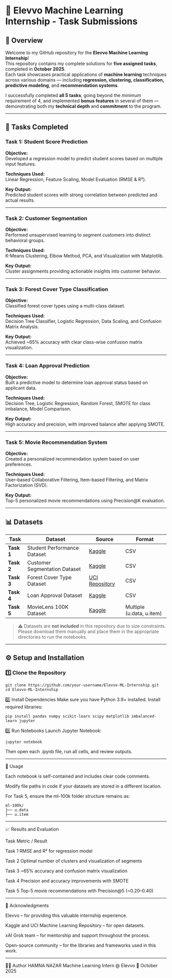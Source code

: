 # 🌟 Elevvo Machine Learning Internship - Task Submissions

## 🧩 Overview
Welcome to my GitHub repository for the **Elevvo Machine Learning Internship**!  
This repository contains my complete solutions for **five assigned tasks**, completed in **October 2025**.  
Each task showcases practical applications of **machine learning** techniques across various domains — including **regression, clustering, classification, predictive modeling**, and **recommendation systems**.

I successfully completed **all 5 tasks**, going beyond the minimum requirement of 4, and implemented **bonus features** in several of them — demonstrating both my **technical depth** and **commitment** to the program.

---

## 🚀 Tasks Completed

### **Task 1: Student Score Prediction**
**Objective:**  
Developed a regression model to predict student scores based on multiple input features.  

**Techniques Used:**  
Linear Regression, Feature Scaling, Model Evaluation (RMSE & R²).  

**Key Output:**  
Predicted student scores with strong correlation between predicted and actual results.

---

### **Task 2: Customer Segmentation**
**Objective:**  
Performed unsupervised learning to segment customers into distinct behavioral groups.  

**Techniques Used:**  
K-Means Clustering, Elbow Method, PCA, and Visualization with Matplotlib.  

**Key Output:**  
Cluster assignments providing actionable insights into customer behavior.

---

### **Task 3: Forest Cover Type Classification**
**Objective:**  
Classified forest cover types using a multi-class dataset.  

**Techniques Used:**  
Decision Tree Classifier, Logistic Regression, Data Scaling, and Confusion Matrix Analysis.  

**Key Output:**  
Achieved ~65% accuracy with clear class-wise confusion matrix visualization.

---

### **Task 4: Loan Approval Prediction**
**Objective:**  
Built a predictive model to determine loan approval status based on applicant data.  

**Techniques Used:**  
Decision Tree, Logistic Regression, Random Forest, SMOTE for class imbalance, Model Comparison.  

**Key Output:**  
High accuracy and precision, with improved balance after applying SMOTE.

---

### **Task 5: Movie Recommendation System**
**Objective:**  
Created a personalized recommendation system based on user preferences.  

**Techniques Used:**  
User-based Collaborative Filtering, Item-based Filtering, and Matrix Factorization (SVD).  

**Key Output:**  
Top-5 personalized movie recommendations using Precision@K evaluation.

---

## 📊 Datasets

| Task | Dataset | Source | Format |
|------|----------|---------|---------|
| **Task 1** | Student Performance Dataset | [Kaggle](https://www.kaggle.com/datasets/whenamancodes/student-performance) | CSV |
| **Task 2** | Customer Segmentation Dataset | [Kaggle](https://www.kaggle.com/datasets/vjchoudhary7/customer-segmentation-tutorial-in-python) | CSV |
| **Task 3** | Forest Cover Type Dataset | [UCI Repository](https://archive.ics.uci.edu/ml/datasets/Covertype) | CSV |
| **Task 4** | Loan Approval Dataset | [Kaggle](https://www.kaggle.com/datasets/architsharma01/loan-approval-prediction-dataset) | CSV |
| **Task 5** | MovieLens 100K Dataset | [Kaggle](https://www.kaggle.com/datasets/prajitdatta/movielens-100k-dataset) | Multiple (u.data, u.item) |

> ⚠️ Datasets are **not included** in this repository due to size constraints.  
> Please download them manually and place them in the appropriate directories to run the notebooks.

---

## ⚙️ Setup and Installation

### 1️⃣ Clone the Repository
```
git clone https://github.com/your-username/Elevvo-ML-Internship.git
cd Elevvo-ML-Internship
```

2️⃣ Install Dependencies
Make sure you have Python 3.9+ installed.
Install required libraries:
```
pip install pandas numpy scikit-learn scipy matplotlib imbalanced-learn jupyter
```

3️⃣ Run Notebooks
Launch Jupyter Notebook:
```
jupyter notebook
```
Then open each .ipynb file, run all cells, and review outputs.

---

🧠 Usage

Each notebook is self-contained and includes clear code comments.

Modify file paths in code if your datasets are stored in a different location.

For Task 5, ensure the ml-100k folder structure remains as:

```
ml-100k/
├── u.data
├── u.item
```
---

📈 Results and Evaluation

Task	Metric / Result

Task 1	RMSE and R² for regression model

Task 2	Optimal number of clusters and visualization of segments

Task 3	~65% accuracy and confusion matrix visualization

Task 4	Precision and accuracy improvements with SMOTE

Task 5	Top-5 movie recommendations with Precision@5 (~0.20–0.40)


---

🙏 Acknowledgments

Elevvo – for providing this valuable internship experience.

Kaggle and UCI Machine Learning Repository – for open datasets.

xAI Grok team – for mentorship and support throughout the process.

Open-source community – for the libraries and frameworks used in this work.


---

👩‍💻 Author
HAMNA NAZAR
Machine Learning Intern @ Elevvo
📅 October 2025


